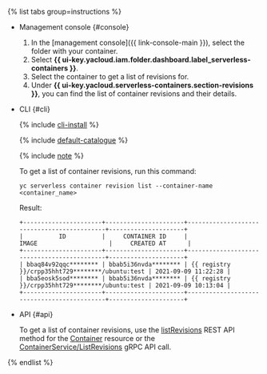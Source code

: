 {% list tabs group=instructions %}

- Management console {#console}

    1. In the [management console]({{ link-console-main }}), select the folder with your container.
    1. Select **{{ ui-key.yacloud.iam.folder.dashboard.label_serverless-containers }}**.
    1. Select the container to get a list of revisions for.
    1. Under **{{ ui-key.yacloud.serverless-containers.section-revisions }}**, you can find the list of container revisions and their details.

- CLI {#cli}

    {% include [cli-install](../cli-install.md) %}

    {% include [default-catalogue](../default-catalogue.md) %}

    {% include [note](./sc-list-note.md) %}

    To get a list of container revisions, run this command:

    ```
    yc serverless container revision list --container-name <container_name>
    ```

    Result:

    ```
    +----------------------+----------------------+--------------------------------------------+---------------------+
    |          ID          |     CONTAINER ID     |                   IMAGE                    |     CREATED AT      |
    +----------------------+----------------------+--------------------------------------------+---------------------+
    | bbaq84v92qqc******** | bbab5i36nvda******** | {{ registry }}/crpp35hht729********/ubuntu:test | 2021-09-09 11:22:28 |
    | bba5eosk5sod******** | bbab5i36nvda******** | {{ registry }}/crpp35hht729********/ubuntu:test | 2021-09-09 10:13:04 |
    +----------------------+----------------------+--------------------------------------------+---------------------+
    ```

- API {#api}

   To get a list of container revisions, use the [listRevisions](../../serverless-containers/containers/api-ref/Container/listRevisions.md) REST API method for the [Container](../../serverless-containers/containers/api-ref/Container/index.md) resource or the [ContainerService/ListRevisions](../../serverless-containers/containers/api-ref/grpc/container_service.md#ListRevisions) gRPC API call.

{% endlist %}